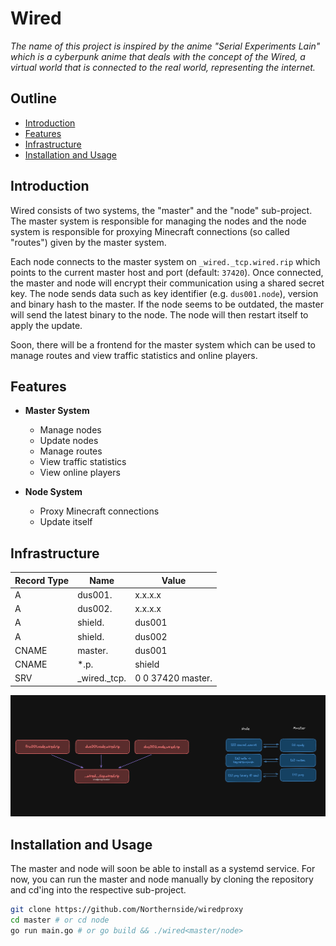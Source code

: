 # Wired

*The name of this project is inspired by the anime "Serial Experiments Lain" which is a cyberpunk anime that deals with the concept of the Wired, a virtual world that is connected to the real world, representing the internet.*

## Outline

- [Introduction](#introduction)
- [Features](#features)
- [Infrastructure](#infrastructure)
- [Installation and Usage](#installation-and-usage)

## Introduction
Wired consists of two systems, the "master" and the "node" sub-project. The master system is responsible for managing the nodes and the node system is responsible for proxying Minecraft connections (so called "routes") given by the master system.

Each node connects to the master system on `_wired._tcp.wired.rip` which points to the current master host and port (default: `37420`). Once connected, the master and node will encrypt their communication using a shared secret key. The node sends data such as key identifier (e.g. `dus001.node`), version and binary hash to the master. If the node seems to be outdated, the master will send the latest binary to the node. The node will then restart itself to apply the update.

Soon, there will be a frontend for the master system which can be used to manage routes and view traffic statistics and online players.

## Features
- **Master System**
  - Manage nodes
  - Update nodes
  - Manage routes
  - View traffic statistics
  - View online players

- **Node System**
    - Proxy Minecraft connections
    - Update itself

## Infrastructure

| Record Type | Name | Value |
| --- | --- | --- |
| A | dus001. | x.x.x.x |
| A | dus002. | x.x.x.x |
| A | shield. | dus001 |
| A | shield. | dus002 |
| CNAME | master. | dus001 |
| CNAME | *.p. | shield |
| SRV | _wired._tcp. | 0 0 37420 master. |

![Graph of the infrastructure](assets/infrastructure.png)

## Installation and Usage
The master and node will soon be able to install as a systemd service. For now, you can run the master and node manually by cloning the repository and cd'ing into the respective sub-project.

```bash
git clone https://github.com/Northernside/wiredproxy
cd master # or cd node
go run main.go # or go build && ./wired<master/node>
```